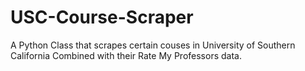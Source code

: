 # USC-Course-Scraper
A Python Class that scrapes certain couses in University of Southern California Combined with their Rate My Professors data. 
